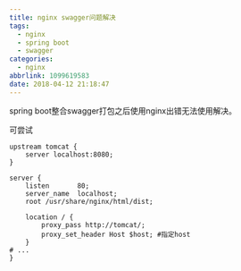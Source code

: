 ```yaml
---
title: nginx swagger问题解决
tags:
  - nginx
  - spring boot
  - swagger
categories:
  - nginx
abbrlink: 1099619583
date: 2018-04-12 21:18:47
---
```

spring boot整合swagger打包之后使用nginx出错无法使用解决。
<!-- more -->

可尝试
``` 
upstream tomcat {
    server localhost:8080;
}

server {
    listen       80;
    server_name  localhost;
	root /usr/share/nginx/html/dist;

    location / {
        proxy_pass http://tomcat/;
        proxy_set_header Host $host; #指定host
    }
# ...
}
```

